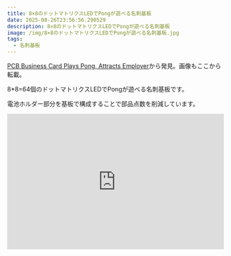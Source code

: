 ```yaml
---
title: 8×8のドットマトリクスLEDでPongが遊べる名刺基板
date: 2025-08-26T23:56:56.290529
description: 8×8のドットマトリクスLEDでPongが遊べる名刺基板
image: /img/8×8のドットマトリクスLEDでPongが遊べる名刺基板.jpg
tags:
  - 名刺基板
---
```

[PCB Business Card Plays Pong, Attracts Employer](https://hackaday.com/2025/08/13/pcb-business-card-plays-pong-attracts-employer/)から発見。画像もここから転載。

8*8=64個のドットマトリクスLEDでPongが遊べる名刺基板です。

電池ホルダー部分を基板で構成することで部品点数を削減しています。

<iframe width="100%" height="315" src="https://www.youtube.com/embed/x8Cdz36BOXc" title="YouTube video player" frameborder="0" allow="accelerometer; autoplay; clipboard-write; encrypted-media; gyroscope; picture-in-picture" allowfullscreen></iframe>



